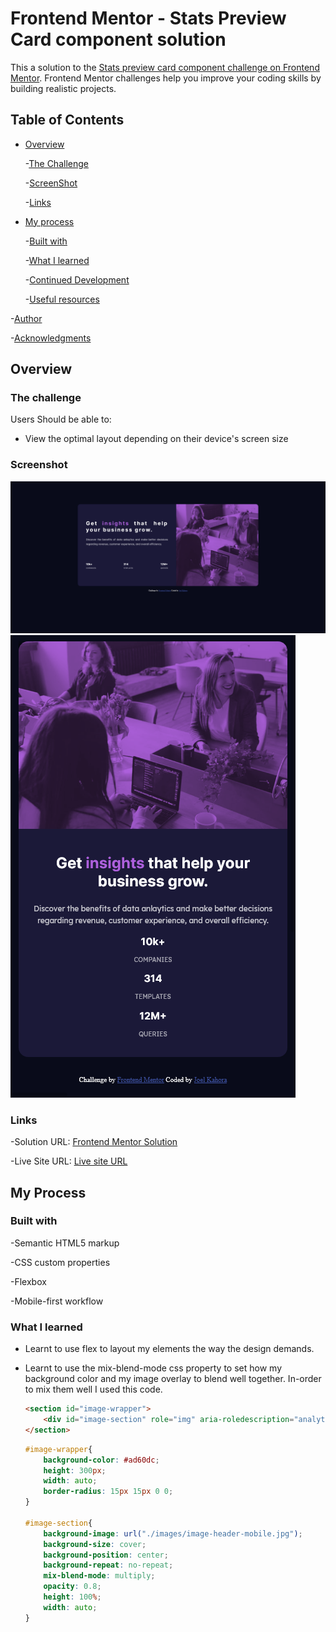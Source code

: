 # Frontend Mentor - Stats Preview Card component solution

This a solution to the [Stats preview card component challenge on Frontend Mentor](https://www.frontendmentor.io/challenges/stats-preview-card-component-8JqbgoU62). Frontend Mentor challenges help you improve your coding skills by building realistic projects.

## Table of Contents

- [Overview](#overview)

    -[The Challenge](#the-challenge)

    -[ScreenShot](#screenshot)

    -[Links](#links)

- [My process](#my-process)

    -[Built with](#built-with)

    -[What I learned](#what-i-learned)

    -[Continued Development](#continued-development)

    -[Useful resources](#useful-resources)

-[Author](#author)

-[Acknowledgments](#acknowledgements)

## Overview

### The challenge

Users Should be able to:

- View the optimal layout depending on their device's screen size

### Screenshot

![Desktop Solution](./images/screenshot-desktop.png)
![Mobile Solution](./images/screenshot-mobile.png)

### Links

-Solution URL: [Frontend Mentor Solution](https://github.com/Joekahora/stats-preview-card)

-Live Site URL: [Live site URL](https://joekahora.github.io/stats-preview-card)

## My Process

### Built with

-Semantic HTML5 markup

-CSS custom properties

-Flexbox

-Mobile-first workflow

### What I learned
- Learnt to use flex to layout my elements the way the design demands.

- Learnt to use the mix-blend-mode css property to set how my background color and my image overlay to blend well together.
  In-order to mix them well  I used this code.

  ``` html
  <section id="image-wrapper">
      <div id="image-section" role="img" aria-roledescription="analytics members">
  </section>
  ```
  ```css
  #image-wrapper{
      background-color: #ad60dc;
      height: 300px;
      width: auto;
      border-radius: 15px 15px 0 0;
  }

  #image-section{
      background-image: url("./images/image-header-mobile.jpg");
      background-size: cover;
      background-position: center;
      background-repeat: no-repeat;
      mix-blend-mode: multiply;
      opacity: 0.8;
      height: 100%;
      width: auto;
  }